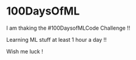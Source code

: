 # 100DaysOfML
I am thaking the #100DaysofMLCode Challenge !!

Learning ML stuff at least 1 hour a day !!


Wish me luck !
